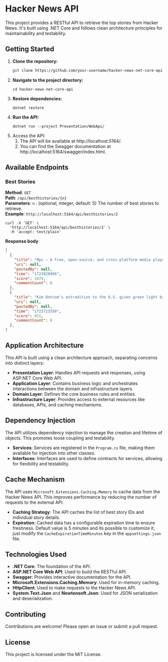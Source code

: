 # Hacker News API

This project provides a RESTful API to retrieve the top stories from Hacker News. It's built using .NET Core and follows clean architecture principles for maintainability and testability.

## Getting Started

1. **Clone the repository:**
   ```bash
   git clone https://github.com/your-username/hacker-news-net-core-api.git
2. **Navigate to the project directory:**
   ```shell
   cd hacker-news-net-core-api
   ```
3. **Restore dependencies:**
   ```shell
   dotnet restore
   ```
4. **Run the API:**
   ```shell
   dotnet run --project Presentation/WebApi/
   ```
5. Access the API:
   1. The API will be available at http://localhost:5164/.
   2. You can find the Swagger documentation at http://localhost:5164/swagger/index.html.


## Available Endpoints
### Best Stories
**Method**: `GET`\
**Path**: `/api/besthistories/{n}`\
**Parameters**: `n` : (optional, integer, default: 5) The number of best stories to retrieve.\
**Example**: `http://localhost:5164/api/besthistories/2`
```curl
curl -X 'GET' \
  'http://localhost:5164/api/besthistories/2' \
  -H 'accept: text/plain'
```
**Response body**
```json
[
  {
    "title": "Mpv – A free, open-source, and cross-platform media player",
    "uri": null,
    "postedBy": null,
    "time": "1723920996",
    "score": 1079,
    "commentCount": 0
  },
  {
    "title": "Kim Dotcom's extradition to the U.S. given green light by New Zealand",
    "uri": null,
    "postedBy": null,
    "time": "1723723550",
    "score": 851,
    "commentCount": 0
  },
]
```
## Application Architecture
This API is built using a clean architecture approach, separating concerns into distinct layers:

- **Presentation Layer**: Handles API requests and responses, using ASP.NET Core Web API.
- **Application Layer**: Contains business logic and orchestrates interactions between the domain and infrastructure layers.
- **Domain Layer**: Defines the core business rules and entities.
- **Infrastructure Layer**: Provides access to external resources like databases, APIs, and caching mechanisms.

## Dependency Injection
The API utilizes dependency injection to manage the creation and lifetime of objects. This promotes loose coupling and testability.

- **Services**: Services are registered in the `Program.cs` file, making them available for injection into other classes.
- **Interfaces**: Interfaces are used to define contracts for services, allowing for flexibility and testability.

## Cache Mechanism
The API uses `Microsoft.Extensions.Caching.Memory` to cache data from the Hacker News API. This improves performance by reducing the number of requests to the external API.

- **Caching Strategy**: The API caches the list of best story IDs and individual story details.
- **Expiration**: Cached data has a configurable expiration time to ensure freshness. Default value is 5 minutes and its possible to customize it, just modify the `CacheExpirationTimeMinutes` key in the `appsettings.json` file.

## Technologies Used
- **.NET Core**: The foundation of the API.
- **ASP.NET Core Web API**: Used to build the RESTful API.
- **Swagger**: Provides interactive documentation for the API.
- **Microsoft.Extensions.Caching.Memory**: Used for in-memory caching.
- **HttpClient**: Used to make requests to the Hacker News API.
- **System.Text.Json** and **Newtonsoft.Json**: Used for JSON serialization and deserialization.

## Contributing
Contributions are welcome! Please open an issue or submit a pull request.

## License
This project is licensed under the MIT License.